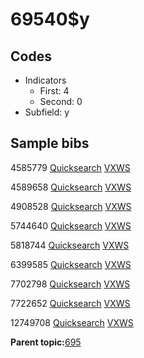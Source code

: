 # 69540$y

## Codes

-   Indicators
    -   First: 4
    -   Second: 0
-   Subfield: y

## Sample bibs

4585779 [Quicksearch](https://search.library.yale.edu/catalog/4585779) [VXWS](http://prodorbis.library.yale.edu:7014/vxws/GetHoldingsService?bibId=4585779)

4589658 [Quicksearch](https://search.library.yale.edu/catalog/4589658) [VXWS](http://prodorbis.library.yale.edu:7014/vxws/GetHoldingsService?bibId=4589658)

4908528 [Quicksearch](https://search.library.yale.edu/catalog/4908528) [VXWS](http://prodorbis.library.yale.edu:7014/vxws/GetHoldingsService?bibId=4908528)

5744640 [Quicksearch](https://search.library.yale.edu/catalog/5744640) [VXWS](http://prodorbis.library.yale.edu:7014/vxws/GetHoldingsService?bibId=5744640)

5818744 [Quicksearch](https://search.library.yale.edu/catalog/5818744) [VXWS](http://prodorbis.library.yale.edu:7014/vxws/GetHoldingsService?bibId=5818744)

6399585 [Quicksearch](https://search.library.yale.edu/catalog/6399585) [VXWS](http://prodorbis.library.yale.edu:7014/vxws/GetHoldingsService?bibId=6399585)

7702798 [Quicksearch](https://search.library.yale.edu/catalog/7702798) [VXWS](http://prodorbis.library.yale.edu:7014/vxws/GetHoldingsService?bibId=7702798)

7722652 [Quicksearch](https://search.library.yale.edu/catalog/7722652) [VXWS](http://prodorbis.library.yale.edu:7014/vxws/GetHoldingsService?bibId=7722652)

12749708 [Quicksearch](https://search.library.yale.edu/catalog/12749708) [VXWS](http://prodorbis.library.yale.edu:7014/vxws/GetHoldingsService?bibId=12749708)

**Parent topic:**[695](../../tags/695/695.md)

